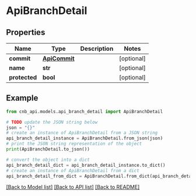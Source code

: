 # ApiBranchDetail


## Properties

Name | Type | Description | Notes
------------ | ------------- | ------------- | -------------
**commit** | [**ApiCommit**](ApiCommit.md) |  | [optional] 
**name** | **str** |  | [optional] 
**protected** | **bool** |  | [optional] 

## Example

```python
from cnb_api.models.api_branch_detail import ApiBranchDetail

# TODO update the JSON string below
json = "{}"
# create an instance of ApiBranchDetail from a JSON string
api_branch_detail_instance = ApiBranchDetail.from_json(json)
# print the JSON string representation of the object
print(ApiBranchDetail.to_json())

# convert the object into a dict
api_branch_detail_dict = api_branch_detail_instance.to_dict()
# create an instance of ApiBranchDetail from a dict
api_branch_detail_from_dict = ApiBranchDetail.from_dict(api_branch_detail_dict)
```
[[Back to Model list]](../README.md#documentation-for-models) [[Back to API list]](../README.md#documentation-for-api-endpoints) [[Back to README]](../README.md)


